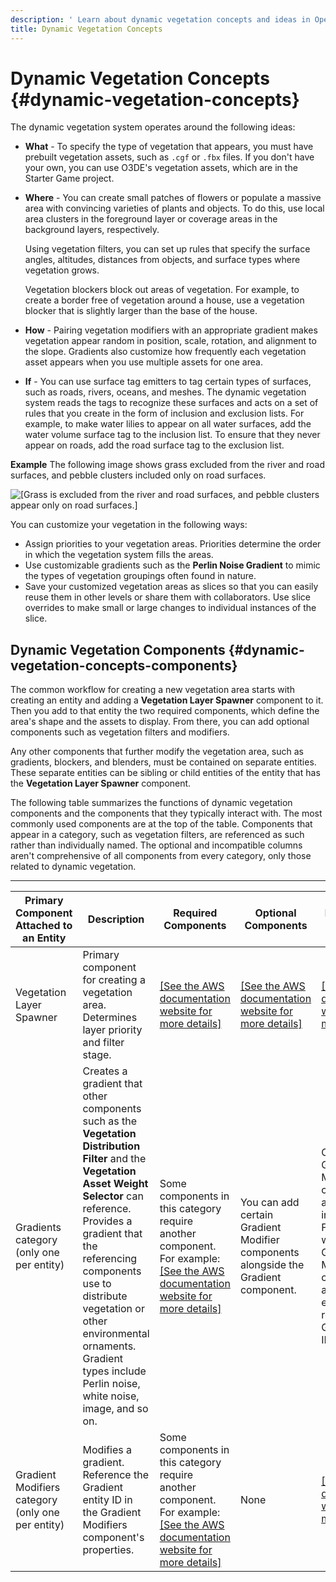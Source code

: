 ```yaml
---
description: ' Learn about dynamic vegetation concepts and ideas in Open 3D Engine. '
title: Dynamic Vegetation Concepts
---
```

# Dynamic Vegetation Concepts {#dynamic-vegetation-concepts}

The dynamic vegetation system operates around the following ideas:
+ **What** - To specify the type of vegetation that appears, you must have prebuilt vegetation assets, such as `.cgf` or `.fbx` files\. If you don't have your own, you can use O3DE's vegetation assets, which are in the Starter Game project\.
+ **Where** - You can create small patches of flowers or populate a massive area with convincing varieties of plants and objects\. To do this, use local area clusters in the foreground layer or coverage areas in the background layers, respectively\.

  Using vegetation filters, you can set up rules that specify the surface angles, altitudes, distances from objects, and surface types where vegetation grows\.

  Vegetation blockers block out areas of vegetation\. For example, to create a border free of vegetation around a house, use a vegetation blocker that is slightly larger than the base of the house\.
+ **How** - Pairing vegetation modifiers with an appropriate gradient makes vegetation appear random in position, scale, rotation, and alignment to the slope\. Gradients also customize how frequently each vegetation asset appears when you use multiple assets for one area\.
+ **If** - You can use surface tag emitters to tag certain types of surfaces, such as roads, rivers, oceans, and meshes\. The dynamic vegetation system reads the tags to recognize these surfaces and acts on a set of rules that you create in the form of inclusion and exclusion lists\. For example, to make water lilies to appear on all water surfaces, add the water volume surface tag to the inclusion list\. To ensure that they never appear on roads, add the road surface tag to the exclusion list\.

**Example**
The following image shows grass excluded from the river and road surfaces, and pebble clusters included only on road surfaces\.

![\[Grass is excluded from the river and road surfaces, and pebble clusters appear only on road surfaces.\]](/images/user-guide/vegetation/dynamic/dynamic-vegetation-concepts-lilies.png)

You can customize your vegetation in the following ways:
+ Assign priorities to your vegetation areas\. Priorities determine the order in which the vegetation system fills the areas\.
+ Use customizable gradients such as the **Perlin Noise Gradient** to mimic the types of vegetation groupings often found in nature\.
+ Save your customized vegetation areas as slices so that you can easily reuse them in other levels or share them with collaborators\. Use slice overrides to make small or large changes to individual instances of the slice\.

## Dynamic Vegetation Components {#dynamic-vegetation-concepts-components}

The common workflow for creating a new vegetation area starts with creating an entity and adding a **Vegetation Layer Spawner** component to it\. Then you add to that entity the two required components, which define the area's shape and the assets to display\. From there, you can add optional components such as vegetation filters and modifiers\.

Any other components that further modify the vegetation area, such as gradients, blockers, and blenders, must be contained on separate entities\. These separate entities can be sibling or child entities of the entity that has the **Vegetation Layer Spawner** component\.

The following table summarizes the functions of dynamic vegetation components and the components that they typically interact with\. The most commonly used components are at the top of the table\. Components that appear in a category, such as vegetation filters, are referenced as such rather than individually named\. The optional and incompatible columns aren't comprehensive of all components from every category, only those related to dynamic vegetation\.


****

| Primary Component Attached to an Entity | Description | Required Components | Optional Components | Incompatible Components |
| --- | --- | --- | --- | --- |
| Vegetation Layer Spawner | Primary component for creating a vegetation area\. Determines layer priority and filter stage\. | [\[See the AWS documentation website for more details\]](/docs/userguide/vegetation/concepts) | [\[See the AWS documentation website for more details\]](/docs/userguide/vegetation/concepts) | [\[See the AWS documentation website for more details\]](/docs/userguide/vegetation/concepts) |
| Gradients category \(only one per entity\) | Creates a gradient that other components such as the **Vegetation Distribution Filter** and the **Vegetation Asset Weight Selector** can reference\. Provides a gradient that the referencing components use to distribute vegetation or other environmental ornaments\. Gradient types include Perlin noise, white noise, image, and so on\. | Some components in this category require another component\. For example: [\[See the AWS documentation website for more details\]](/docs/userguide/vegetation/concepts) | You can add certain Gradient Modifier components alongside the Gradient component\. | Certain Gradient Modifier components are incompatible\. For a better workflow, add Gradient Modifier components to a separate entity and then reference the Gradient entity ID\. |
| Gradient Modifiers category \(only one per entity\) | Modifies a gradient\. Reference the Gradient entity ID in the Gradient Modifiers component's properties\. | Some components in this category require another component\. For example: [\[See the AWS documentation website for more details\]](/docs/userguide/vegetation/concepts) | None | [\[See the AWS documentation website for more details\]](/docs/userguide/vegetation/concepts) |